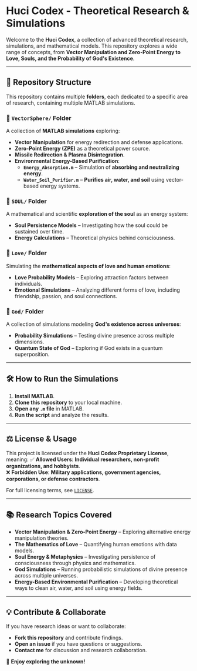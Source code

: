 # **Huci Codex - Theoretical Research & Simulations**

Welcome to the **Huci Codex**, a collection of advanced theoretical research, simulations, and mathematical models. This repository explores a wide range of concepts, from **Vector Manipulation and Zero-Point Energy to Love, Souls, and the Probability of God's Existence**.

---

## 📂 **Repository Structure** 

This repository contains multiple **folders**, each dedicated to a specific area of research, containing multiple MATLAB simulations.

### 🔹 **`VectorSphere/` Folder**  
A collection of **MATLAB simulations** exploring:
- **Vector Manipulation** for energy redirection and defense applications.
- **Zero-Point Energy (ZPE)** as a theoretical power source.
- **Missile Redirection & Plasma Disintegration**.
- **Environmental Energy-Based Purification**:
  - **`Energy_Absorption.m`** – Simulation of **absorbing and neutralizing energy**.
  - **`Water_Soil_Purifier.m`** – **Purifies air, water, and soil** using vector-based energy systems.

### 🔹 **`SOUL/` Folder**  
A mathematical and scientific **exploration of the soul** as an energy system:
- **Soul Persistence Models** – Investigating how the soul could be sustained over time.
- **Energy Calculations** – Theoretical physics behind consciousness.

### 🔹 **`Love/` Folder**  
Simulating the **mathematical aspects of love and human emotions**:
- **Love Probability Models** – Exploring attraction factors between individuals.
- **Emotional Simulations** – Analyzing different forms of love, including friendship, passion, and soul connections.

### 🔹 **`God/` Folder**  
A collection of simulations modeling **God's existence across universes**:
- **Probability Simulations** – Testing divine presence across multiple dimensions.
- **Quantum State of God** – Exploring if God exists in a quantum superposition.

---

## 🛠 **How to Run the Simulations**

1. **Install MATLAB**.
2. **Clone this repository** to your local machine.
3. **Open any `.m` file** in MATLAB.
4. **Run the script** and analyze the results.

---

## ⚖️ **License & Usage**

This project is licensed under the **Huci Codex Proprietary License**, meaning:
✅ **Allowed Users**: **Individual researchers, non-profit organizations, and hobbyists**.  
❌ **Forbidden Use**: **Military applications, government agencies, corporations, or defense contractors**.  

For full licensing terms, see [`LICENSE`](LICENSE).

---

## 📚 **Research Topics Covered**

- **Vector Manipulation & Zero-Point Energy** – Exploring alternative energy manipulation theories.
- **The Mathematics of Love** – Quantifying human emotions with data models.
- **Soul Energy & Metaphysics** – Investigating persistence of consciousness through physics and mathematics.
- **God Simulations** – Running probabilistic simulations of divine presence across multiple universes.
- **Energy-Based Environmental Purification** – Developing theoretical ways to clean air, water, and soil using energy fields.

---

## 💡 **Contribute & Collaborate**
If you have research ideas or want to collaborate:
- **Fork this repository** and contribute findings.
- **Open an issue** if you have questions or suggestions.
- **Contact me** for discussion and research collaboration.

🚀 **Enjoy exploring the unknown!**
